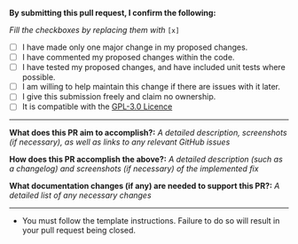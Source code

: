 **By submitting this pull request, I confirm the following:** 

*Fill the checkboxes by replacing them with* `[x]`
- [ ] I have made only one major change in my proposed changes.
- [ ] I have commented my proposed changes within the code.
- [ ] I have tested my proposed changes, and have included unit tests where possible.
- [ ] I am willing to help maintain this change if there are issues with it later.
- [ ] I give this submission freely and claim no ownership.
- [ ] It is compatible with the [GPL-3.0 Licence](https://opensource.org/licenses/GPL-3.0)

---
**What does this PR aim to accomplish?:**
*A detailed description, screenshots (if necessary), as well as links to any relevant GitHub issues*


**How does this PR accomplish the above?:**
*A detailed description (such as a changelog) and screenshots (if necessary) of the implemented fix*


**What documentation changes (if any) are needed to support this PR?:**
*A detailed list of any necessary changes*


---
* You must follow the template instructions. Failure to do so will result in your pull request being closed.
